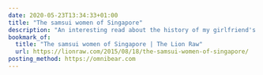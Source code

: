 ```yaml
---
date: 2020-05-23T13:34:33+01:00
title: "The samsui women of Singapore"
description: "An interesting read about the history of my girlfriend's paternal grandmother, detailing the lives of women who immigrated to Singapore."
bookmark_of:
  title: "The samsui women of Singapore | The Lion Raw"
  url: https://lionraw.com/2015/08/18/the-samsui-women-of-singapore/
posting_method: https://omnibear.com
---
```

